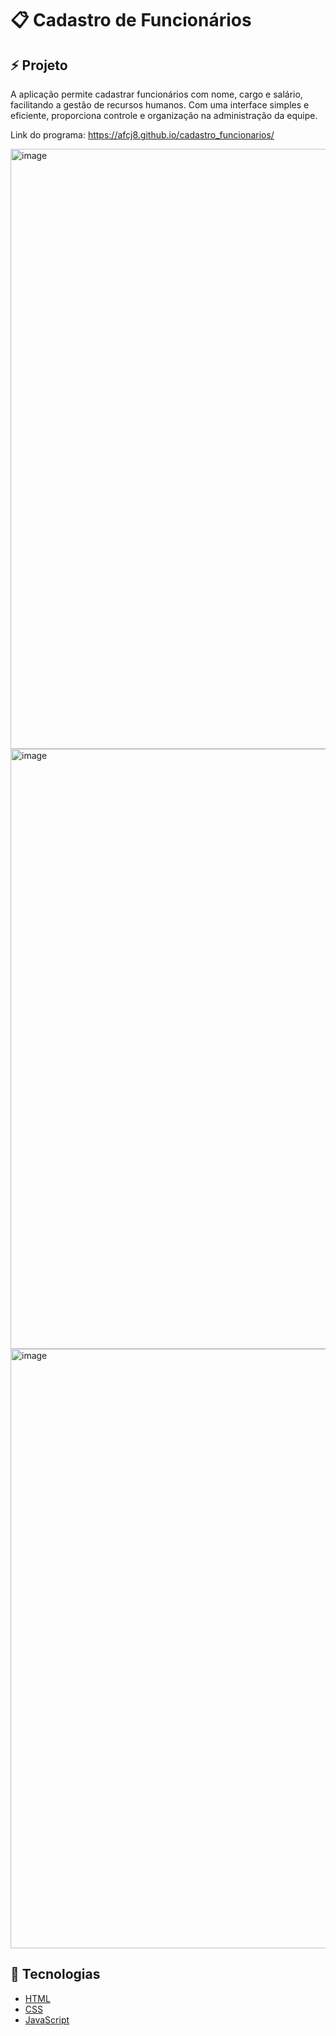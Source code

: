 <h1>📋 Cadastro de Funcionários</h1>

<h2>⚡ Projeto</h2>
A aplicação permite cadastrar funcionários com nome, cargo e salário, facilitando a gestão de recursos humanos. Com uma interface simples e eficiente, proporciona controle e organização na administração da equipe.

Link do programa: https://afcj8.github.io/cadastro_funcionarios/

<img width="960" alt="image" src="https://github.com/afcj8/cadastro_funcionarios/assets/102259875/3c730ffa-9f4b-4fa8-ac55-44454824e2d9">
<img width="960" alt="image" src="https://github.com/afcj8/cadastro_funcionarios/assets/102259875/406619bd-064f-4729-ad5b-62b38c1993d5">
<img width="959" alt="image" src="https://github.com/afcj8/cadastro_funcionarios/assets/102259875/90546093-5562-40d4-9084-fdf70f3c4d15">

<h2>🚀 Tecnologias</h2>

- [HTML](https://developer.mozilla.org/pt-BR/docs/Web/HTML)
- [CSS](https://developer.mozilla.org/pt-BR/docs/Web/CSS)
- [JavaScript](https://developer.mozilla.org/pt-BR/docs/Web/JavaScript)
